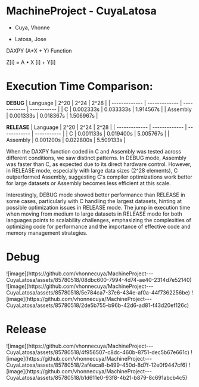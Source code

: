 # MachineProject - CuyaLatosa
- Cuya, Vhonne

- Latosa, Jose

 DAXPY (A*X + Y) Function

 Z[i] = A  • X [i] + Y[i] 

<h1>Execution Time Comparison:</h1>


**DEBUG**
| Language      | 2^20          | 2^24         | 2^28        |
| ------------- | ------------- | ------------ | ----------- |
| C             | 0.002333s     | 0.033333s    | 1.914567s  |
| Assembly      | 0.001333s     | 0.018367s    | 1.506967s   |


**RELEASE**
| Language      | 2^20          | 2^24         | 2^28        |
| ------------- | ------------- | ------------ | ----------- |
| C             | 0.001133s     | 0.019400s    | 5.005767s   |
| Assembly      | 0.001200s     | 0.022800s    | 5.509133s   |




When the DAXPY function coded in C and Assembly was tested across different conditions, we saw distinct patterns. In DEBUG mode, Assembly was faster than C, as expected due to its direct hardware control. However, in RELEASE mode, especially with large data sizes (2^28 elements), C outperformed Assembly, suggesting C's compiler optimizations work better for large datasets or Assembly becomes less efficient at this scale.

Interestingly, DEBUG mode showed better performance than RELEASE in some cases, particularly with C handling the largest datasets, hinting at possible optimization issues in RELEASE mode. The jump in execution time when moving from medium to large datasets in RELEASE mode for both languages points to scalability challenges, emphasizing the complexities of optimizing code for performance and the importance of effective code and memory management strategies.

<h1>Debug</h1>
![image](https://github.com/vhonnecuya/MachineProject---CuyaLatosa/assets/85780518/08dbc600-7994-4d74-ae40-2314d7e52140)
![image](https://github.com/vhonnecuya/MachineProject---CuyaLatosa/assets/85780518/5e784ca7-37e6-434e-af0a-44f7362256be)
![image](https://github.com/vhonnecuya/MachineProject---CuyaLatosa/assets/85780518/2de5b755-b96b-42d6-ad81-f43d20ef126c)


<h1>Release</h1>
![image](https://github.com/vhonnecuya/MachineProject---CuyaLatosa/assets/85780518/4f956507-c8dc-460b-8751-dec5b67e661c)
![image](https://github.com/vhonnecuya/MachineProject---CuyaLatosa/assets/85780518/2af4eca8-b499-450d-8d7f-12e0f9447cf6)
![image](https://github.com/vhonnecuya/MachineProject---CuyaLatosa/assets/85780518/b1d611e0-93f8-4b21-b879-8c691abcb4c5)



